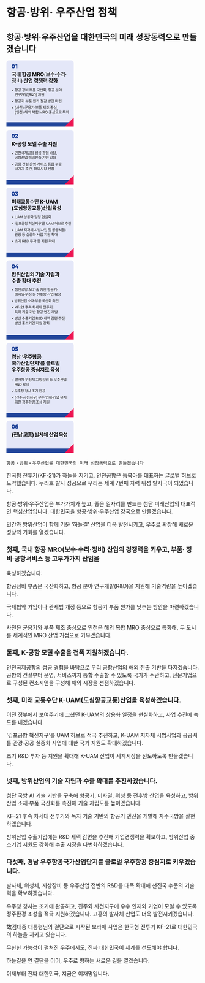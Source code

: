 # 항공·방위· 우주산업 정책

## 항공·방위·우주산업을 대한민국의 미래 성장동력으로 만들겠습니다

![공약 이미지](023.jpeg)

```
항공‧방위‧우주산업을 대한민국의 미래 성장동력으로 만들겠습니다
```

한국형 전투기(KF-21)가 하늘을 지키고, 인천공항은 동북아를 대표하는 글로벌 허브로 도약했습니다. 누리호 발사 성공으로 우리는 세계 7번째 자력
위성 발사국이 되었습니다.

항공‧방위‧우주산업은 부가가치가 높고, 좋은 일자리를 만드는 첨단 미래산업의 대표적인 핵심산업입니다. 대한민국을 항공·방위‧우주산업 강국으로
만들겠습니다.

민간과 방위산업이 함께 키운 ‘하늘길’ 산업을 더욱 발전시키고, 우주로 확장해 새로운 성장의 기회를 열겠습니다.

### 첫째, 국내 항공 MRO(보수‧수리‧정비) 산업의 경쟁력을 키우고, 부품‧ 정비‧공항서비스 등 고부가가치 산업을
육성하겠습니다.

항공정비 부품은 국산화하고, 항공 분야 연구개발(R&D)을 지원해 기술역량을 높이겠습니다.

국제협약 가입이나 관세법 개정 등으로 항공기 부품 원가를 낮추는 방안을 마련하겠습니다.

사천은 군용기와 부품 제조 중심으로 인천은 해외 복합 MRO 중심으로 특화해, 두 도시를 세계적인 MRO 산업 거점으로 키우겠습니다.

### 둘째, K-공항 모델 수출을 전폭 지원하겠습니다.

인천국제공항의 성공 경험을 바탕으로 우리 공항산업의 해외 진출 기반을 다지겠습니다. 공항의 건설부터 운영, 서비스까지 통합 수출할 수 있도록
국가가 주관하고, 전문기업으로 구성된 컨소시엄을 구성해 해외 시장을 선점하겠습니다.

### 셋째, 미래 교통수단 K-UAM(도심항공교통)산업을 육성하겠습니다.

이전 정부에서 보여주기에 그쳤던 K-UAM의 상용화 일정을 현실화하고, 사업 추진에 속도를 내겠습니다.

‘김포공항 혁신지구’를 UAM 허브로 적극 추진하고, K-UAM 지자체 시범사업과 공공셔틀‧관광‧공공 실증화 사업에 대한 국가 지원도 확대하겠습니다.

초기 R&D 투자 등 지원을 확대해 K-UAM 산업이 세계시장을 선도하도록 만들겠습니다.

### 넷째, 방위산업의 기술 자립과 수출 확대를 추진하겠습니다.

첨단 국방 AI 기술 기반을 구축해 항공기, 미사일, 위성 등 전후방 산업을 육성하고, 방위산업 소재‧부품 국산화를 촉진해 기술 자립도를 높이겠습니다.

KF-21 후속 차세대 전투기와 독자 기술 기반의 항공기 엔진을 개발해 자주국방을 실현하겠습니다.

방위산업 수출기업에는 R&D 세액 감면을 추진해 기업경쟁력을 확보하고, 방위산업 중소기업 지원도 강화해 수출 시장을 다변화하겠습니다.

### 다섯째, 경남 우주항공국가산업단지를 글로벌 우주항공 중심지로 키우겠습니다.

발사체, 위성체, 지상장비 등 우주산업 전반의 R&D를 대폭 확대해 선진국 수준의 기술력을 확보하겠습니다.

우주청 청사는 조기에 완공하고, 진주와 사천지구에 우수 인재와 기업이 모일 수 있도록 정주환경 조성을 적극 지원하겠습니다. 고흥의 발사체 산업도
더욱 발전시키겠습니다.

故김대중 대통령님의 결단으로 시작된 보라매 사업은 한국형 전투기 KF-21로 대한민국의 하늘을 지키고 있습니다.

무한한 가능성이 펼쳐진 우주에서도, 진짜 대한민국이 세계를 선도해야 합니다.

하늘길을 연 결단을 이어, 우주로 향하는 새로운 길을 열겠습니다.

이제부터 진짜 대한민국, 지금은 이재명입니다.